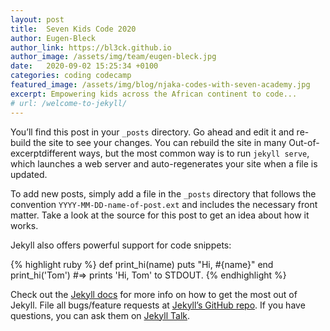 ```yaml
---
layout: post
title:  Seven Kids Code 2020
author: Eugen-Bleck
author_link: https://bl3ck.github.io
author_image: /assets/img/team/eugen-bleck.jpg
date:   2020-09-02 15:25:34 +0100
categories: coding codecamp
featured_image: /assets/img/blog/njaka-codes-with-seven-academy.jpg
excerpt: Empowering kids across the African continent to code...
# url: /welcome-to-jekyll/
---
```


You’ll find this post in your `_posts` directory. Go ahead and edit it and re-build the site to see your changes. You can rebuild the site in many 
Out-of-excerptdifferent ways, but the most common way is to run `jekyll serve`, which launches a web server and auto-regenerates your site when a file is updated.
<!--more-->
To add new posts, simply add a file in the `_posts` directory that follows the convention `YYYY-MM-DD-name-of-post.ext` and includes the necessary front matter. Take a look at the source for this post to get an idea about how it works.

Jekyll also offers powerful support for code snippets:

{% highlight ruby %}
def print_hi(name)
  puts "Hi, #{name}"
end
print_hi('Tom')
#=> prints 'Hi, Tom' to STDOUT.
{% endhighlight %}

Check out the [Jekyll docs][jekyll-docs] for more info on how to get the most out of Jekyll. File all bugs/feature requests at [Jekyll’s GitHub repo][jekyll-gh]. If you have questions, you can ask them on [Jekyll Talk][jekyll-talk].

[jekyll-docs]: https://jekyllrb.com/docs/home
[jekyll-gh]:   https://github.com/jekyll/jekyll
[jekyll-talk]: https://talk.jekyllrb.com/
